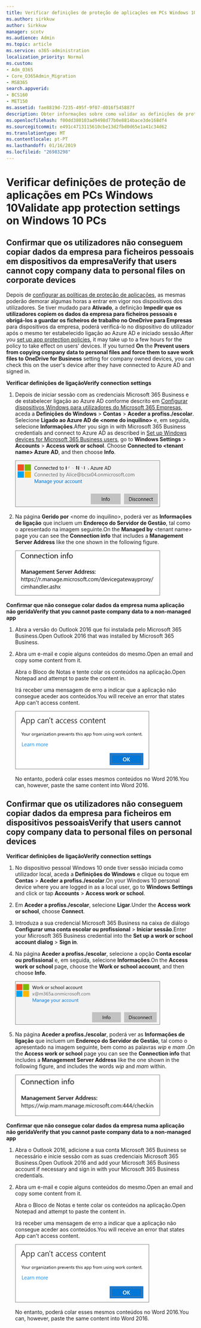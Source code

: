 ```yaml
---
title: Verificar definições de proteção de aplicações em PCs Windows 10
ms.author: sirkkuw
author: Sirkkuw
manager: scotv
ms.audience: Admin
ms.topic: article
ms.service: o365-administration
localization_priority: Normal
ms.custom:
- Adm_O365
- Core_O365Admin_Migration
- MSB365
search.appverid:
- BCS160
- MET150
ms.assetid: fae8819d-7235-495f-9f07-d016f545887f
description: Obter informações sobre como validar as definições de protecção de aplicações Microsoft 365 Business Windows 10 dispositivos.
ms.openlocfilehash: f00dd380103ad9498d77b0e8814bace3de168df4
ms.sourcegitcommit: e491c4713115610cbe13d2fbd0d65e1a41c34d62
ms.translationtype: MT
ms.contentlocale: pt-PT
ms.lasthandoff: 01/16/2019
ms.locfileid: "26983298"
---
```

# <a name="validate-app-protection-settings-on-windows-10-pcs"></a><span data-ttu-id="11fc7-103">Verificar definições de proteção de aplicações em PCs Windows 10</span><span class="sxs-lookup"><span data-stu-id="11fc7-103">Validate app protection settings on Windows 10 PCs</span></span>

## <a name="verify-that-users-cannot-copy-company-data-to-personal-files-on-corporate-devices"></a><span data-ttu-id="11fc7-104">Confirmar que os utilizadores não conseguem copiar dados da empresa para ficheiros pessoais em dispositivos da empresa</span><span class="sxs-lookup"><span data-stu-id="11fc7-104">Verify that users cannot copy company data to personal files on corporate devices</span></span>

<span data-ttu-id="11fc7-p101">Depois de [configurar as políticas de proteção de aplicações](protection-settings-for-windows-10-devices.md), as mesmas poderão demorar algumas horas a entrar em vigor nos dispositivos dos utilizadores. Se tiver mudado para **Ativado**, a definição **Impedir que os utilizadores copiem os dados da empresa para ficheiros pessoais e obrigá-los a guardar os ficheiros de trabalho no OneDrive para Empresas** para dispositivos da empresa, poderá verificá-lo no dispositivo do utilizador após o mesmo ter estabelecido ligação ao Azure AD e iniciado sessão.</span><span class="sxs-lookup"><span data-stu-id="11fc7-p101">After you [set up app protection policies](protection-settings-for-windows-10-devices.md), it may take up to a few hours for the policy to take effect on users' devices. If you turned **On** the **Prevent users from copying company data to personal files and force them to save work files to OneDrive for Business** setting for company owned devices, you can check this on the user's device after they have connected to Azure AD and signed in.</span></span> 
  
 <span data-ttu-id="11fc7-107">**Verificar definições de ligação**</span><span class="sxs-lookup"><span data-stu-id="11fc7-107">**Verify connection settings**</span></span>
  
1. <span data-ttu-id="11fc7-p102">Depois de iniciar sessão com as credenciais Microsoft 365 Business e de estabelecer ligação ao Azure AD conforme descrito em [Configurar dispositivos Windows para utilizadores do Microsoft 365 Empresas](set-up-windows-devices.md), aceda a **Definições do Windows** \> **Contas** \> **Aceder a profiss./escolar**. Selecione **Ligado ao Azure AD de \<nome do inquilino\>** e, em seguida, selecione **Informações**.</span><span class="sxs-lookup"><span data-stu-id="11fc7-p102">After you sign in with Microsoft 365 Business credentials and connect to Azure AD as described in [Set up Windows devices for Microsoft 365 Business users](set-up-windows-devices.md), go to **Windows Settings** \> **Accounts** \> **Access work or school**. Choose **Connected to \<tenant name\> Azure AD**, and then choose **Info**.</span></span>
    
    ![Click or tap Info on the Connected to Azure AD dialog.](media/a36ede2b-d1a0-4d4e-8ea7-af39b4b63890.png)
  
2. <span data-ttu-id="11fc7-111">Na página **Gerido por** \<nome do inquilino\>, poderá ver as **Informações de ligação** que incluem um **Endereço do Servidor de Gestão**, tal como o apresentado na imagem seguinte.</span><span class="sxs-lookup"><span data-stu-id="11fc7-111">On the **Managed by** \<tenant name\> page you can see the **Connection info** that includes a **Management Server Address** like the one shown in the following figure.</span></span> 
    
    ![Managed by page shows connection info of the device manager URL.](media/47515a8e-2d0c-4bea-99f0-6b2545b88a11.png)
  
 <span data-ttu-id="11fc7-113">**Confirmar que não consegue colar dados da empresa numa aplicação não gerida**</span><span class="sxs-lookup"><span data-stu-id="11fc7-113">**Verify that you cannot paste company data to a non-managed app**</span></span>
  
1. <span data-ttu-id="11fc7-114">Abra a versão do Outlook 2016 que foi instalada pelo Microsoft 365 Business.</span><span class="sxs-lookup"><span data-stu-id="11fc7-114">Open Outlook 2016 that was installed by Microsoft 365 Business.</span></span>
    
2. <span data-ttu-id="11fc7-115">Abra um e-mail e copie alguns conteúdos do mesmo.</span><span class="sxs-lookup"><span data-stu-id="11fc7-115">Open an email and copy some content from it.</span></span>
    
    <span data-ttu-id="11fc7-116">Abra o Bloco de Notas e tente colar os conteúdos na aplicação.</span><span class="sxs-lookup"><span data-stu-id="11fc7-116">Open Notepad and attempt to paste the content in.</span></span>
    
    <span data-ttu-id="11fc7-117">Irá receber uma mensagem de erro a indicar que a aplicação não consegue aceder aos conteúdos.</span><span class="sxs-lookup"><span data-stu-id="11fc7-117">You will receive an error that states App can't access content.</span></span>
    
    ![A dialog that states app can't access content when you paste into an unmanaged app.](media/5e82b154-cf2f-43c8-ae80-b45d8ad80e56.png)
  
    <span data-ttu-id="11fc7-119">No entanto, poderá colar esses mesmos conteúdos no Word 2016.</span><span class="sxs-lookup"><span data-stu-id="11fc7-119">You can, however, paste the same content into Word 2016.</span></span>
    
## <a name="verify-that-users-cannot-copy-company-data-to-personal-files-on-personal-devices"></a><span data-ttu-id="11fc7-120">Confirmar que os utilizadores não conseguem copiar dados da empresa para ficheiros em dispositivos pessoais</span><span class="sxs-lookup"><span data-stu-id="11fc7-120">Verify that users cannot copy company data to personal files on personal devices</span></span>

 <span data-ttu-id="11fc7-121">**Verificar definições de ligação**</span><span class="sxs-lookup"><span data-stu-id="11fc7-121">**Verify connection settings**</span></span>
  
1. <span data-ttu-id="11fc7-122">No dispositivo pessoal Windows 10 onde tiver sessão iniciada como utilizador local, aceda a **Definições do Windows** e clique ou toque em **Contas** \> **Aceder a profiss./escolar**.</span><span class="sxs-lookup"><span data-stu-id="11fc7-122">On your Windows 10 personal device where you are logged in as a local user, go to **Windows Settings** and click or tap **Accounts** \> **Access work or school**.</span></span>
    
2. <span data-ttu-id="11fc7-123">Em **Aceder a profiss./escolar**, selecione **Ligar**.</span><span class="sxs-lookup"><span data-stu-id="11fc7-123">Under the **Access work or school**, choose **Connect**.</span></span>
    
3. <span data-ttu-id="11fc7-124">Introduza a sua credencial Microsoft 365 Business na caixa de diálogo **Configurar uma conta escolar ou profissional** \> **Iniciar sessão**.</span><span class="sxs-lookup"><span data-stu-id="11fc7-124">Enter your Microsoft 365 Business credential into the **Set up a work or school account dialog** \> **Sign in**.</span></span>
    
4. <span data-ttu-id="11fc7-125">Na página **Aceder a profiss./escolar**, selecione a opção **Conta escolar ou profissional** e, em seguida, selecione **Informações**.</span><span class="sxs-lookup"><span data-stu-id="11fc7-125">On the **Access work or school** page, choose the **Work or school account**, and then choose **Info**.</span></span>
    
    ![Click or tap Info on the Work or school account dalog.](media/63bd8b32-cb32-4afa-8ce0-6070ac403abc.png)
  
5. <span data-ttu-id="11fc7-127">Na página **Aceder a profiss./escolar**, poderá ver as **Informações de ligação** que incluem um **Endereço do Servidor de Gestão**, tal como o apresentado na imagem seguinte, bem como as palavras  *wip*  e  *mam*  .</span><span class="sxs-lookup"><span data-stu-id="11fc7-127">On the **Access work or school** page you can see the **Connection info** that includes a **Management Server Address** like the one shown in the following figure, and includes the words  *wip*  and  *mam*  within.</span></span> 
    
    ![Managed by page shows connection info URL that includes the words mam and wpi.](media/abd4eaf4-44fa-4538-a3e8-1e0d331dfe1e.png)
  
 <span data-ttu-id="11fc7-129">**Confirmar que não consegue colar dados da empresa numa aplicação não gerida**</span><span class="sxs-lookup"><span data-stu-id="11fc7-129">**Verify that you cannot paste company data to a non-managed app**</span></span>
  
1. <span data-ttu-id="11fc7-130">Abra o Outlook 2016, adicione a sua conta Microsoft 365 Business se necessário e inicie sessão com as suas credenciais Microsoft 365 Business.</span><span class="sxs-lookup"><span data-stu-id="11fc7-130">Open Outlook 2016 and add your Microsoft 365 Business account if necessary and sign in with your Microsoft 365 Business credentials.</span></span>
    
2. <span data-ttu-id="11fc7-131">Abra um e-mail e copie alguns conteúdos do mesmo.</span><span class="sxs-lookup"><span data-stu-id="11fc7-131">Open an email and copy some content from it.</span></span>
    
    <span data-ttu-id="11fc7-132">Abra o Bloco de Notas e tente colar os conteúdos na aplicação.</span><span class="sxs-lookup"><span data-stu-id="11fc7-132">Open Notepad and attempt to paste the content in.</span></span>
    
    <span data-ttu-id="11fc7-133">Irá receber uma mensagem de erro a indicar que a aplicação não consegue aceder aos conteúdos.</span><span class="sxs-lookup"><span data-stu-id="11fc7-133">You will receive an error that states App can't access content.</span></span>
    
    ![A dialog that states app can't access content when you paste into an unmanaged app.](media/5e82b154-cf2f-43c8-ae80-b45d8ad80e56.png)
  
    <span data-ttu-id="11fc7-135">No entanto, poderá colar esses mesmos conteúdos no Word 2016.</span><span class="sxs-lookup"><span data-stu-id="11fc7-135">You can, however, paste the same content into Word 2016.</span></span>
    

